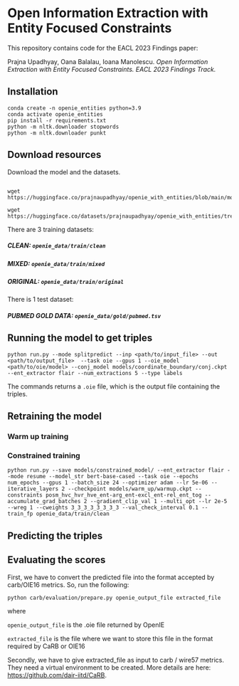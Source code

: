 # Open Information Extraction with Entity Focused Constraints

This repository contains code for the EACL 2023 Findings paper:

Prajna Upadhyay, Oana Balalau, Ioana Manolescu. _Open Information Extraction with Entity Focused Constraints. EACL 2023 Findings Track._

## Installation
```
conda create -n openie_entities python=3.9
conda activate openie_entities
pip install -r requirements.txt
python -m nltk.downloader stopwords
python -m nltk.downloader punkt
```

## Download resources

Download the model and the datasets.

```

wget https://huggingface.co/prajnaupadhyay/openie_with_entities/blob/main/models

wget https://huggingface.co/datasets/prajnaupadhyay/openie_with_entities/tree/main/openie_data

```
There are 3 training datasets:

##### CLEAN: `openie_data/train/clean`
##### MIXED: `openie_data/train/mixed`
##### ORIGINAL: `openie_data/train/original`

There is 1 test dataset:

##### PUBMED GOLD DATA: `openie_data/gold/pubmed.tsv`



## Running the model to get triples

```
python run.py --mode splitpredict --inp <path/to/input_file> --out <path/to/output_file>  --task oie --gpus 1 --oie_model <path/to/oie/model> --conj_model models/coordinate_boundary/conj.ckpt --ent_extractor flair --num_extractions 5 --type labels
```

The commands returns a `.oie` file, which is the output file containing the triples.

## Retraining the model

### Warm up training

 

### Constrained training

```
python run.py --save models/constrained_model/ --ent_extractor flair --mode resume --model_str bert-base-cased --task oie --epochs num_epochs --gpus 1 --batch_size 24 --optimizer adam --lr 5e-06 --iterative_layers 2 --checkpoint models/warm_up/warmup.ckpt --constraints posm_hvc_hvr_hve_ent-arg_ent-excl_ent-rel_ent_tog --accumulate_grad_batches 2 --gradient_clip_val 1 --multi_opt --lr 2e-5 --wreg 1 --cweights 3_3_3_3_3_3_3_3 --val_check_interval 0.1 --train_fp openie_data/train/clean
```

## Predicting the triples

## Evaluating the scores

First, we have to convert the predicted file into the format accepted by carb/OIE16 metrics. So, run the following:

`python carb/evaluation/prepare.py openie_output_file extracted_file `


where

`openie_output_file` is the .oie file returned by OpenIE

`extracted_file` is the file where we want to store this file in the format required by CaRB or OIE16

Secondly, we have to give extracted_file as input to carb / wire57 metrics. They need a virtual environment to be created. More details are here: https://github.com/dair-iitd/CaRB. 

